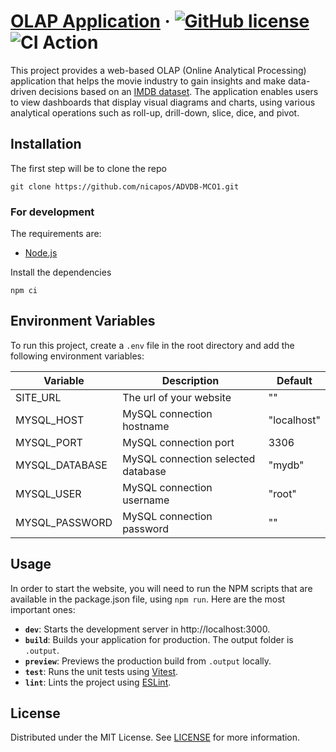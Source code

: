 # [OLAP Application][website] &middot; [![GitHub license]](./LICENSE) ![CI Action]

This project provides a web-based OLAP (Online Analytical Processing) application that helps the movie industry to gain insights and make data-driven decisions based on an [IMDB dataset](https://relational.fit.cvut.cz/dataset/IMDb). The application enables users to view dashboards that display visual diagrams and charts, using various analytical operations such as roll-up, drill-down, slice, dice, and pivot.

## Installation

The first step will be to clone the repo

```shell
git clone https://github.com/nicapos/ADVDB-MCO1.git
```

### For development

The requirements are:

- [Node.js]

Install the dependencies
```shell
npm ci
```

## Environment Variables

To run this project, create a `.env` file in the root directory and add the following environment variables:

| Variable | Description             | Default |
|----------|-------------------------|---------|
| SITE_URL | The url of your website | ""      |
| MYSQL_HOST      | MySQL connection hostname | "localhost" |
| MYSQL_PORT      | MySQL connection port     | 3306        |
| MYSQL_DATABASE  | MySQL connection selected database | "mydb" |
| MYSQL_USER      | MySQL connection username | "root"      |
| MYSQL_PASSWORD  | MySQL connection password | ""          |

## Usage

In order to start the website, you will need to run the NPM scripts that are available in the package.json file,
using `npm run`. Here are the most important ones:

- **`dev`**: Starts the development server in http://localhost:3000.
- **`build`**: Builds your application for production. The output folder is `.output`.
- **`preview`**: Previews the production build from `.output` locally.
- **`test`**: Runs the unit tests using [Vitest].
- **`lint`**: Lints the project using [ESLint].

## License

Distributed under the MIT License. See [LICENSE](./LICENSE) for more information.

<!-- Packages links -->

[eslint]: https://eslint.org
[node.js]: https://nodejs.org/en/
[vitest]: https://vitest.dev

<!-- Repository links -->

[website]: https://github.com/nicapos/ADVDB-MCO1

<!-- Shields.io links -->

[github license]: https://img.shields.io/badge/license-MIT-blue.svg
[ci action]: https://github.com/nicapos/ADVDB-MCO1/actions/workflows/ci.yaml/badge.svg
